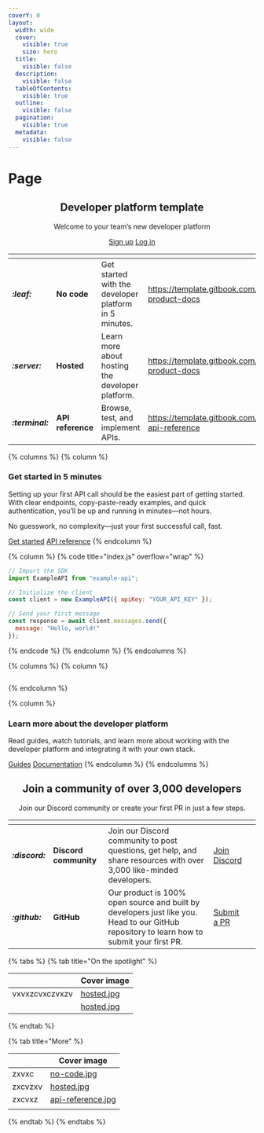 ```yaml
---
coverY: 0
layout:
  width: wide
  cover:
    visible: true
    size: hero
  title:
    visible: false
  description:
    visible: false
  tableOfContents:
    visible: true
  outline:
    visible: false
  pagination:
    visible: true
  metadata:
    visible: false
---
```


# Page

<h2 align="center">Developer platform template</h2>

<p align="center">Welcome to your team’s new developer platform</p>

<p align="center"><a href="http://app.gitbook.com/join" class="button primary">Sign up</a> <a href="http://app.gitbook.com/join" class="button secondary">Log in</a></p>

<table data-view="cards"><thead><tr><th></th><th></th><th></th><th data-hidden data-card-target data-type="content-ref"></th><th data-hidden data-card-cover data-type="files"></th></tr></thead><tbody><tr><td><h4><i class="fa-leaf">:leaf:</i></h4></td><td><strong>No code</strong></td><td>Get started with the developer platform in 5 minutes.</td><td><a href="https://template.gitbook.com/space-product-docs">https://template.gitbook.com/space-product-docs</a></td><td><a href="../../.gitbook/assets/no-code.jpg">no-code.jpg</a></td></tr><tr><td><h4><i class="fa-server">:server:</i></h4></td><td><strong>Hosted</strong></td><td>Learn more about hosting the developer platform.</td><td><a href="https://template.gitbook.com/space-product-docs">https://template.gitbook.com/space-product-docs</a></td><td><a href="../../.gitbook/assets/hosted.jpg">hosted.jpg</a></td></tr><tr><td><h4><i class="fa-terminal">:terminal:</i></h4></td><td><strong>API reference</strong></td><td>Browse, test, and implement APIs.</td><td><a href="https://template.gitbook.com/space-api-reference">https://template.gitbook.com/space-api-reference</a></td><td><a href="../../.gitbook/assets/api-reference.jpg">api-reference.jpg</a></td></tr></tbody></table>

{% columns %}
{% column %}
### Get started in 5 minutes

Setting up your first API call should be the easiest part of getting started. With clear endpoints, copy-paste-ready examples, and quick authentication, you’ll be up and running in minutes—not hours.

No guesswork, no complexity—just your first successful call, fast.

<a href="https://template.gitbook.com/space-product-docs" class="button primary" data-icon="rocket-launch">Get started</a> <a href="https://template.gitbook.com/space-api-reference" class="button secondary" data-icon="terminal">API reference</a>
{% endcolumn %}

{% column %}
{% code title="index.js" overflow="wrap" %}
```javascript
// Import the SDK
import ExampleAPI from "example-api";

// Initialize the client
const client = new ExampleAPI({ apiKey: "YOUR_API_KEY" });

// Send your first message
const response = await client.messages.send({
  message: "Hello, world!"
});

```
{% endcode %}
{% endcolumn %}
{% endcolumns %}

{% columns %}
{% column %}
<figure><img src="https://gitbookio.github.io/onboarding-template-images/placeholder.png" alt=""><figcaption></figcaption></figure>
{% endcolumn %}

{% column %}
### Learn more about the developer platform

Read guides, watch tutorials, and learn more about working with the developer platform and integrating it with your own stack.

<a href="https://template.gitbook.com/space-help-center" class="button primary" data-icon="book-open">Guides</a> <a href="https://template.gitbook.com/space-product-docs" class="button secondary" data-icon="book">Documentation</a>
{% endcolumn %}
{% endcolumns %}

<h2 align="center">Join a community of over 3,000 developers</h2>

<p align="center">Join our Discord community or create your first PR in just a few steps.</p>

<table data-card-size="large" data-view="cards"><thead><tr><th></th><th></th><th></th><th></th><th data-hidden data-card-cover data-type="files"></th></tr></thead><tbody><tr><td><h4><i class="fa-discord">:discord:</i></h4></td><td><strong>Discord community</strong></td><td>Join our Discord community to post questions, get help, and share resources with over 3,000 like-minded developers.</td><td><a href="https://www.gitbook.com/" class="button secondary">Join Discord</a></td><td></td></tr><tr><td><h4><i class="fa-github">:github:</i></h4></td><td><strong>GitHub</strong></td><td>Our product is 100% open source and built by developers just like you. Head to our GitHub repository to learn how to submit your first PR.</td><td><a href="https://www.gitbook.com/" class="button secondary">Submit a PR</a></td><td></td></tr></tbody></table>







{% tabs %}
{% tab title="On the spotlight" %}
<table data-view="cards"><thead><tr><th></th><th data-hidden data-card-cover data-type="image">Cover image</th></tr></thead><tbody><tr><td>vxvxzcvxczvxzv</td><td><a href="../../.gitbook/assets/hosted.jpg">hosted.jpg</a></td></tr><tr><td></td><td><a href="../../.gitbook/assets/hosted.jpg">hosted.jpg</a></td></tr></tbody></table>
{% endtab %}

{% tab title="More" %}
<table data-view="cards"><thead><tr><th></th><th data-hidden data-card-cover data-type="image">Cover image</th></tr></thead><tbody><tr><td>zxvxc</td><td data-object-fit="fill"><a href="../../.gitbook/assets/no-code.jpg">no-code.jpg</a></td></tr><tr><td>zxcvzxv</td><td data-object-fit="fill"><a href="../../.gitbook/assets/hosted.jpg">hosted.jpg</a></td></tr><tr><td>zxcvxz</td><td data-object-fit="fill"><a href="../../.gitbook/assets/api-reference.jpg">api-reference.jpg</a></td></tr><tr><td></td><td></td></tr></tbody></table>
{% endtab %}
{% endtabs %}
